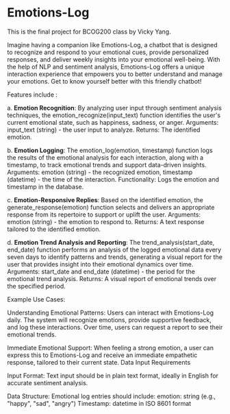 # Emotions-Log
This is the final project for BCOG200 class by Vicky Yang.

Imagine having a companion like Emotions-Log, a chatbot that is designed to recognize and respond to your emotional cues, provide personalized responses, and deliver weekly insights into your emotional well-being. With the help of NLP and sentiment analysis, Emotions-Log offers a unique interaction experience that empowers you to better understand and manage your emotions. Get to know yourself better with this friendly chatbot!

Features include :

a. **Emotion Recognition**: By analyzing user input through sentiment analysis techniques, the emotion_recognize(input_text) function identifies the user's current emotional state, such as happiness, sadness, or anger.
Arguments: input_text (string) - the user input to analyze.
Returns: The identified emotion.

b. **Emotion Logging**: The emotion_log(emotion, timestamp) function logs the results of the emotional analysis for each interaction, along with a timestamp, to track emotional trends and support data-driven insights.
Arguments: emotion (string) - the recognized emotion, timestamp (datetime) - the time of the interaction.
Functionality: Logs the emotion and timestamp in the database.

c. **Emotion-Responsive Replies**: Based on the identified emotion, the generate_response(emotion) function selects and delivers an appropriate response from its repertoire to support or uplift the user.
Arguments: emotion (string) - the emotion to respond to.
Returns: A text response tailored to the identified emotion.

d. **Emotion Trend Analysis and Reporting**: The trend_analysis(start_date, end_date) function performs an analysis of the logged emotional data every seven days to identify patterns and trends, generating a visual report for the user that provides insight into their emotional dynamics over time.
Arguments: start_date and end_date (datetime) - the period for the emotional trend analysis.
Returns: A visual report of emotional trends over the specified period.

Example Use Cases:

Understanding Emotional Patterns: Users can interact with Emotions-Log daily. The system will recognize emotions, provide supportive feedback, and log these interactions. Over time, users can request a report to see their emotional trends.

Immediate Emotional Support: When feeling a strong emotion, a user can express this to Emotions-Log and receive an immediate empathetic response, tailored to their current state.
Data Input Requirements

Input Format: Text input should be in plain text format, ideally in English for accurate sentiment analysis.

Data Structure: Emotional log entries should include:
emotion: string (e.g., "happy", "sad", "angry")
Timestamp: datetime in ISO 8601 format
